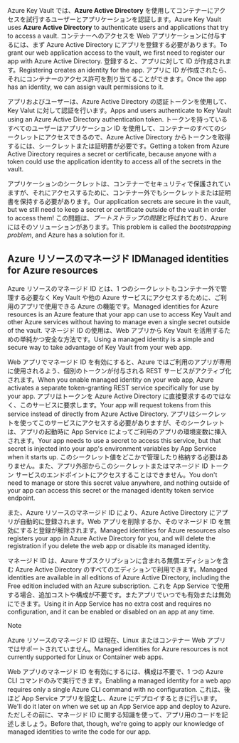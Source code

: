 <span data-ttu-id="aa251-101">Azure Key Vault では、**Azure Active Directory** を使用してコンテナーにアクセスを試行するユーザーとアプリケーションを認証します。</span><span class="sxs-lookup"><span data-stu-id="aa251-101">Azure Key Vault uses **Azure Active Directory** to authenticate users and applications that try to access a vault.</span></span> <span data-ttu-id="aa251-102">コンテナーへのアクセスを Web アプリケーションに付与するには、まず Azure Active Directory にアプリを登録する必要があります。</span><span class="sxs-lookup"><span data-stu-id="aa251-102">To grant our web application access to the vault, we first need to register our app with Azure Active Directory.</span></span> <span data-ttu-id="aa251-103">登録すると、アプリに対して ID が作成されます。</span><span class="sxs-lookup"><span data-stu-id="aa251-103">Registering creates an identity for the app.</span></span> <span data-ttu-id="aa251-104">アプリに ID が作成されたら、それにコンテナーのアクセス許可を割り当てることができます。</span><span class="sxs-lookup"><span data-stu-id="aa251-104">Once the app has an identity, we can assign vault permissions to it.</span></span>

<span data-ttu-id="aa251-105">アプリおよびユーザーは、Azure Active Directory の認証トークンを使用して、Key Valut に対して認証を行います。</span><span class="sxs-lookup"><span data-stu-id="aa251-105">Apps and users authenticate to Key Vault using an Azure Active Directory authentication token.</span></span> <span data-ttu-id="aa251-106">トークンを持っているすべてのユーザーはアプリケーション ID を使用して、コンテナーのすべてのシークレットにアクセスできるので、Azure Active Directory からトークンを取得するには、シークレットまたは証明書が必要です。</span><span class="sxs-lookup"><span data-stu-id="aa251-106">Getting a token from Azure Active Directory requires a secret or certificate, because anyone with a token could use the application identity to access all of the secrets in the vault.</span></span>

<span data-ttu-id="aa251-107">アプリケーションのシークレットは、コンテナーでセキュリティで保護されていますが、それにアクセスするために、コンテナー外でもシークレットまたは証明書を保持する必要があります。</span><span class="sxs-lookup"><span data-stu-id="aa251-107">Our application secrets are secure in the vault, but we still need to keep a secret or certificate outside of the vault in order to access them!</span></span> <span data-ttu-id="aa251-108">この問題は、*ブートストラップの問題*と呼ばれており、Azure にはそのソリューションがあります。</span><span class="sxs-lookup"><span data-stu-id="aa251-108">This problem is called the *bootstrapping problem*, and Azure has a solution for it.</span></span>

## <a name="managed-identities-for-azure-resources"></a><span data-ttu-id="aa251-109">Azure リソースのマネージド ID</span><span class="sxs-lookup"><span data-stu-id="aa251-109">Managed identities for Azure resources</span></span>

<span data-ttu-id="aa251-110">Azure リソースのマネージド ID とは、1 つのシークレットもコンテナー外で管理する必要なく Key Vault や他の Azure サービスにアクセスするために、ご利用のアプリで使用できる Azure の機能です。</span><span class="sxs-lookup"><span data-stu-id="aa251-110">Managed identities for Azure resources is an Azure feature that your app can use to access Key Vault and other Azure services without having to manage even a single secret outside of the vault.</span></span> <span data-ttu-id="aa251-111">マネージド ID の使用は、Web アプリから Key Vault を活用するための単純かつ安全な方法です。</span><span class="sxs-lookup"><span data-stu-id="aa251-111">Using a managed identity is a simple and secure way to take advantage of Key Vault from your web app.</span></span>

<span data-ttu-id="aa251-112">Web アプリでマネージド ID を有効にすると、Azure ではご利用のアプリが専用に使用されるよう、個別のトークンが付与される REST サービスがアクティブ化されます。</span><span class="sxs-lookup"><span data-stu-id="aa251-112">When you enable managed identity on your web app, Azure activates a separate token-granting REST service specifically for use by your app.</span></span> <span data-ttu-id="aa251-113">アプリはトークンを Azure Active Directory に直接要求するのではなく、このサービスに要求します。</span><span class="sxs-lookup"><span data-stu-id="aa251-113">Your app will request tokens from this service instead of directly from Azure Active Directory.</span></span> <span data-ttu-id="aa251-114">アプリはシークレットを使ってこのサービスにアクセスする必要がありますが、そのシークレットは、アプリの起動時に App Service によってご利用のアプリの環境変数に挿入されます。</span><span class="sxs-lookup"><span data-stu-id="aa251-114">Your app needs to use a secret to access this service, but that secret is injected into your app's environment variables by App Service when it starts up.</span></span> <span data-ttu-id="aa251-115">このシークレット値をどこかで管理したり格納する必要はありません。また、アプリ外部からこのシークレットまたはマネージド ID トークン サービスのエンドポイントにアクセスすることはできません。</span><span class="sxs-lookup"><span data-stu-id="aa251-115">You don't need to manage or store this secret value anywhere, and nothing outside of your app can access this secret or the managed identity token service endpoint.</span></span>

<span data-ttu-id="aa251-116">また、Azure リソースのマネージド ID により、Azure Active Directory にアプリが自動的に登録されます。Web アプリを削除するか、そのマネージド ID を無効にすると登録が解除されます。</span><span class="sxs-lookup"><span data-stu-id="aa251-116">Managed identities for Azure resources also registers your app in Azure Active Directory for you, and will delete the registration if you delete the web app or disable its managed identity.</span></span>

<span data-ttu-id="aa251-117">マネージド ID は、Azure サブスクリプションに含まれる無償エディションを含む Azure Active Directory のすべてのエディションで利用できます。</span><span class="sxs-lookup"><span data-stu-id="aa251-117">Managed identities are available in all editions of Azure Active Directory, including the Free edition included with an Azure subscription.</span></span> <span data-ttu-id="aa251-118">これを App Service で使用する場合、追加コストや構成が不要です。またアプリでいつでも有効または無効にできます。</span><span class="sxs-lookup"><span data-stu-id="aa251-118">Using it in App Service has no extra cost and requires no configuration, and it can be enabled or disabled on an app at any time.</span></span>

> [!NOTE]
> <span data-ttu-id="aa251-119">Azure リソースのマネージド ID は現在、Linux またはコンテナー Web アプリではサポートされていません。</span><span class="sxs-lookup"><span data-stu-id="aa251-119">Managed identities for Azure resources is not currently supported for Linux or Container web apps.</span></span>

<span data-ttu-id="aa251-120">Web アプリのマネージド ID を有効にするには、構成は不要で、1 つの Azure CLI コマンドのみで実行できます。</span><span class="sxs-lookup"><span data-stu-id="aa251-120">Enabling a managed identity for a web app requires only a single Azure CLI command with no configuration.</span></span> <span data-ttu-id="aa251-121">これは、後ほど App Service アプリを設定し、Azure にデプロイするときに行います。</span><span class="sxs-lookup"><span data-stu-id="aa251-121">We'll do it later on when we set up an App Service app and deploy to Azure.</span></span> <span data-ttu-id="aa251-122">ただしその前に、マネージド ID に関する知識を使って、アプリ用のコードを記述しましょう。</span><span class="sxs-lookup"><span data-stu-id="aa251-122">Before that, though, we're going to apply our knowledge of managed identities to write the code for our app.</span></span>